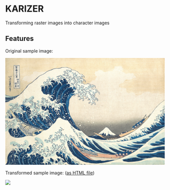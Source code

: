 KARIZER
========

Transforming raster images into character images

Features
------------

Original sample image:

![](sample/sample.jpg)

Transformed sample image: ([as HTML file](./sample/sample-transform))

![](../assets/images/sample-transformed.png)
